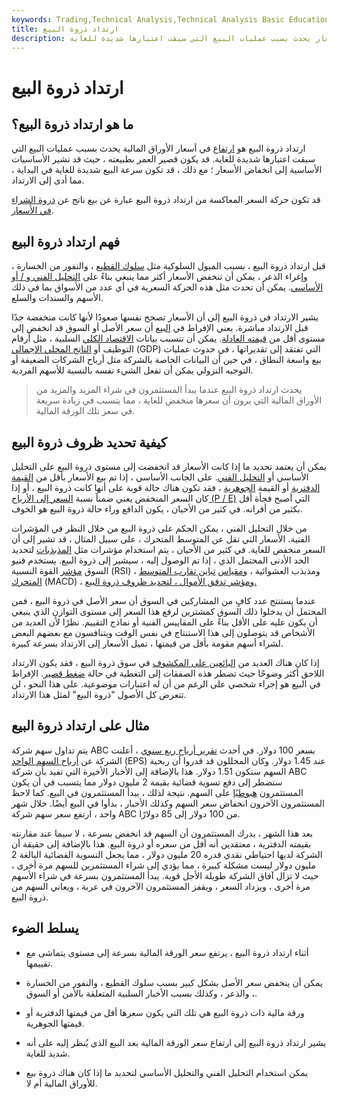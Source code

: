 ```yaml
---
keywords: Trading,Technical Analysis,Technical Analysis Basic Education
title: ارتداد ذروة البيع
description: ارتداد ذروة البيع هو ارتفاع في الأسعار يحدث بسبب عمليات البيع التي سبقت اعتبارها شديدة للغاية.
---
```


# ارتداد ذروة البيع
## ما هو ارتداد ذروة البيع؟

ارتداد ذروة البيع هو [ارتفاع](/rally) في أسعار الأوراق المالية يحدث بسبب عمليات البيع التي سبقت اعتبارها شديدة للغاية. قد يكون قصير العمر بطبيعته ، حيث قد تشير الأساسيات الأساسية إلى انخفاض الأسعار ؛ مع ذلك ، قد تكون سرعة البيع شديدة للغاية في البداية ، مما أدى إلى الارتداد.

قد تكون حركة السعر المعاكسة من ارتداد ذروة البيع عبارة عن بيع ناتج عن [ذروة الشراء في الأسعار](/overbought).

## فهم ارتداد ذروة البيع

قبل ارتداد ذروة البيع ، بسبب الميول السلوكية مثل [سلوك القطيع](/herdinstinct) ، والنفور من الخسارة ، وإغراء الذعر ، يمكن أن تنخفض الأسعار أكثر مما ينبغي بناءً على [التحليل الفني و / أو الأساسي](/fundamentalanalysis). يمكن أن تحدث مثل هذه الحركة السعرية في أي عدد من الأسواق بما في ذلك الأسهم والسندات والسلع.

يشير الارتداد في ذروة البيع إلى أن الأسعار تصحح نفسها صعودًا لأنها كانت منخفضة جدًا قبل الارتداد مباشرة. يعني الإفراط في [البيع](/oversold) أن سعر الأصل أو السوق قد انخفض إلى مستوى أقل من [قيمته العادلة](/fairvalue). يمكن أن تتسبب بيانات [الاقتصاد الكلي](/macroeconomics) السلبية ، مثل أرقام التوظيف أو [الناتج المحلي الإجمالي](/gdp) (GDP) التي تفتقد إلى تقديراتها ، في حدوث عمليات بيع واسعة النطاق ، في حين أن البيانات الخاصة بالشركة مثل أرباح الشركات الضعيفة أو التوجيه النزولي يمكن أن تفعل الشيء نفسه بالنسبة للأسهم الفردية.

> يحدث ارتداد ذروة البيع عندما يبدأ المستثمرون في شراء المزيد والمزيد من الأوراق المالية التي يرون أن سعرها منخفض للغاية ، مما يتسبب في زيادة سريعة في سعر تلك الورقة المالية.

>

## كيفية تحديد ظروف ذروة البيع

يمكن أن يعتمد تحديد ما إذا كانت الأسعار قد انخفضت إلى مستوى ذروة البيع على التحليل الأساسي أو [التحليل الفني](/technicalanalysis). على الجانب الأساسي ، إذا تم بيع الأسعار بأقل من [القيمة الدفترية](/bookvalue) أو القيمة [الجوهرية](/intrinsicvalue) ، فقد تكون هناك حالة قوية على أنها كانت ذروة البيع ، أو إذا كان السعر المنخفض يعني ضمناً نسبة [السعر إلى الأرباح (P / E)](/price-earningsratio) التي أصبح فجأة أقل بكثير من أقرانه. في كثير من الأحيان ، يكون الدافع وراء حالة ذروة البيع هو الخوف.

من خلال التحليل الفني ، يمكن الحكم على ذروة البيع من خلال النظر في المؤشرات الفنية. الأسعار التي تقل عن المتوسط المتحرك ، على سبيل المثال ، قد تشير إلى أن السعر منخفض للغاية. في كثير من الأحيان ، يتم استخدام مؤشرات مثل [المذبذبات](/oscillator) لتحديد الحد الأدنى المحتمل الذي ، إذا تم الوصول إليه ، سيشير إلى ذروة البيع. يستخدم فنيو السوق [مؤشر](/rsi) القوة النسبية (RSI) ، ومذبذب العشوائية ، [ومقياس](/macd) [تباين تقارب المتوسط المتحرك](/macd) (MACD) ، [ومؤشر تدفق الأموال ، لتحديد ظروف ذروة البيع.](/mfi)

عندما يستنتج عدد كافٍ من المشاركين في السوق أن سعر الأصل في ذروة البيع ، فمن المحتمل أن يدخلوا ذلك السوق كمشترين لرفع هذا السعر إلى مستوى التوازن الذي ينبغي أن يكون عليه على الأقل بناءً على المقاييس الفنية أو نماذج التقييم. نظرًا لأن العديد من الأشخاص قد يتوصلون إلى هذا الاستنتاج في نفس الوقت ويتنافسون مع بعضهم البعض لشراء أسهم مقومة بأقل من قيمتها ، تميل الأسعار إلى الارتداد بسرعة كبيرة.

إذا كان هناك العديد من [البائعين على المكشوف](/shortselling) في سوق ذروة البيع ، فقد يكون الارتداد اللاحق أكثر وضوحًا حيث تضطر هذه الصفقات إلى التغطية في حالة [ضغط قصير](/shortsqueeze). الإفراط في البيع هو إجراء شخصي على الرغم من أن له اعتبارات موضوعية. على هذا النحو ، لن تتعرض كل الأصول "ذروة البيع" لمثل هذا الارتداد.

## مثال على ارتداد ذروة البيع

يتم تداول سهم شركة ABC بسعر 100 دولار. في أحدث [تقرير أرباح ربع سنوي](/earningsreport) ، أعلنت الشركة عن [أرباح السهم الواحد](/eps) (EPS) عند 1.45 دولار. وكان المحللون قد قدروا أن ربحية السهم ستكون 1.51 دولار. هذا بالإضافة إلى الأخبار الأخيرة التي تفيد بأن شركة ABC ستضطر إلى دفع تسوية قضائية بقيمة 2 مليون دولار مما يتسبب في أن يكون المستثمرون [هبوطيًا](/bear) على السهم. نتيجة لذلك ، يبدأ المستثمرون في البيع. كما لاحظ المستثمرون الآخرون انخفاض سعر السهم وكذلك الأخبار ، بدأوا في البيع أيضًا. خلال شهر واحد ، ارتفع سعر سهم شركة ABC من 100 دولار إلى 85 دولارًا.

بعد هذا الشهر ، يدرك المستثمرون أن السهم قد انخفض بسرعة ، لا سيما عند مقارنته بقيمته الدفترية ، معتقدين أنه أقل من سعره أو ذروة البيع. هذا بالإضافة إلى حقيقة أن الشركة لديها احتياطي نقدي قدره 20 مليون دولار ، مما يجعل التسوية القضائية البالغة 2 مليون دولار ليست مشكلة كبيرة ، مما يؤدي إلى شراء المستثمرين للسهم مرة أخرى ، حيث لا تزال آفاق الشركة طويلة الأجل قوية. يبدأ المستثمرون بسرعة في شراء الأسهم مرة أخرى ، ويزداد السعر ، ويقفز المستثمرون الآخرون في عربة ، ويعاني السهم من ذروة البيع.

## يسلط الضوء

- أثناء ارتداد ذروة البيع ، يرتفع سعر الورقة المالية بسرعة إلى مستوى يتماشى مع تقييمها.

- يمكن أن ينخفض سعر الأصل بشكل كبير بسبب سلوك القطيع ، والنفور من الخسارة ، والذعر ، وكذلك بسبب الأخبار السلبية المتعلقة بالأمن أو السوق.

- ورقة مالية ذات ذروة البيع هي تلك التي يكون سعرها أقل من قيمتها الدفترية أو قيمتها الجوهرية.

- يشير ارتداد ذروة البيع إلى ارتفاع سعر الورقة المالية بعد البيع الذي يُنظر إليه على أنه شديد للغاية.

- يمكن استخدام التحليل الفني والتحليل الأساسي لتحديد ما إذا كان هناك ذروة بيع للأوراق المالية أم لا.

